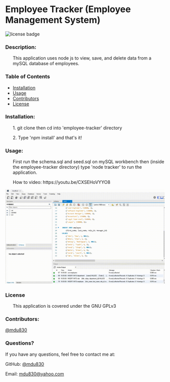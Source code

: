 
# Employee Tracker (Employee Management System)

![license badge](https://img.shields.io/github/license/mdu830/employee-tracker?color=green)

### Description: 

<ul>
    This application uses node js to view, save, and delete data from a mySQL database of employees.
</ul>

### Table of Contents
* [Installation](#installation)
* [Usage](#usage)
* [Contributors](#contributors)
* [License](#License)
    
### Installation:
<ul>
    1. git clone then cd into 'employee-tracker' directory
</ul>
<ul>
    2. Type 'npm install' and that's it!
</ul>

### Usage:
<ul>
    First run the schema.sql and seed.sql on mySQL workbench then (inside the employee-tracker directory) type 'node tracker' to run the application.
</ul>
<ul>
    How to video: https://youtu.be/CXSEHoVYYO8
</ul>

![demo](/image/example.gif)

### License
<ul>
    This application is covered under the GNU GPLv3
</ul>

### Contributors:

[@mdu830](https://api.github.com/users/mdu830)

### Questions?

If you have any questions, feel free to contact me at:

GitHub: [@mdu830](https://api.github.com/users/mdu830)

Email: mdu830@yahoo.com
